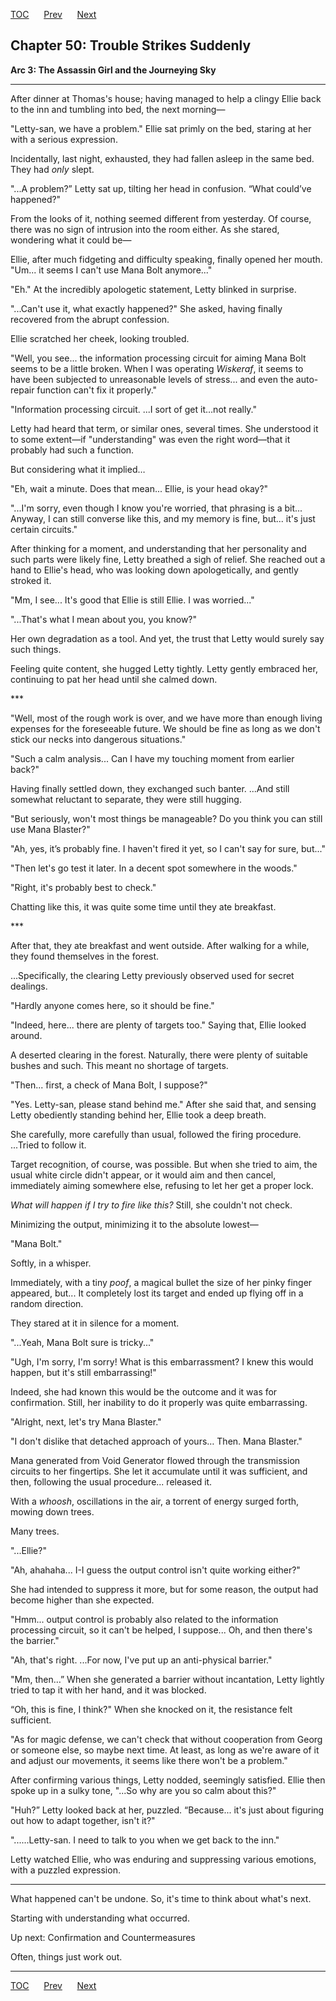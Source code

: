 [TOC](../readme.md)&nbsp;&nbsp;&nbsp;&nbsp;&nbsp;&nbsp;[Prev](index_split_025.md)&nbsp;&nbsp;&nbsp;&nbsp;&nbsp;&nbsp;[Next](index_split_027.md)



## Chapter 50: Trouble Strikes Suddenly

**Arc 3: The Assassin Girl and the Journeying Sky**

------------------------------------------------------------------------

After dinner at Thomas's house; having managed to help a clingy Ellie
back to the inn and tumbling into bed, the next morning—

"Letty-san, we have a problem." Ellie sat primly on the bed, staring at
her with a serious expression.

Incidentally, last night, exhausted, they had fallen asleep in the same
bed. They had *only* slept.

"...A problem?” Letty sat up, tilting her head in confusion. “What
could’ve happened?"

From the looks of it, nothing seemed different from yesterday. Of
course, there was no sign of intrusion into the room either. As she
stared, wondering what it could be—

Ellie, after much fidgeting and difficulty speaking, finally opened her
mouth. "Um... it seems I can't use Mana Bolt anymore..."

"Eh." At the incredibly apologetic statement, Letty blinked in surprise.

"...Can't use it, what exactly happened?" She asked, having finally
recovered from the abrupt confession.

Ellie scratched her cheek, looking troubled.

"Well, you see... the information processing circuit for aiming Mana
Bolt seems to be a little broken. When I was operating *Wiskeraf*, it
seems to have been subjected to unreasonable levels of stress... and
even the auto-repair function can't fix it properly."

"Information processing circuit. ...I sort of get it…not really."

Letty had heard that term, or similar ones, several times. She
understood it to some extent—if "understanding" was even the right
word—that it probably had such a function.

But considering what it implied…

"Eh, wait a minute. Does that mean... Ellie, is your head okay?"

"...I'm sorry, even though I know you're worried, that phrasing is a
bit... Anyway, I can still converse like this, and my memory is fine,
but... it's just certain circuits."

After thinking for a moment, and understanding that her personality and
such parts were likely fine, Letty breathed a sigh of relief. She
reached out a hand to Ellie's head, who was looking down apologetically,
and gently stroked it.

"Mm, I see... It's good that Ellie is still Ellie. I was worried..."

"...That's what I mean about you, you know?"

Her own degradation as a tool. And yet, the trust that Letty would
surely say such things.

Feeling quite content, she hugged Letty tightly. Letty gently embraced
her, continuing to pat her head until she calmed down.

\*\*\*

"Well, most of the rough work is over, and we have more than enough
living expenses for the foreseeable future. We should be fine as long as
we don't stick our necks into dangerous situations."

"Such a calm analysis... Can I have my touching moment from earlier
back?"

Having finally settled down, they exchanged such banter. ...And still
somewhat reluctant to separate, they were still hugging.

"But seriously, won't most things be manageable? Do you think you can
still use Mana Blaster?"

"Ah, yes, it’s probably fine. I haven't fired it yet, so I can't say for
sure, but..."

"Then let's go test it later. In a decent spot somewhere in the woods."

"Right, it's probably best to check."

Chatting like this, it was quite some time until they ate breakfast.

\*\*\*

After that, they ate breakfast and went outside. After walking for a
while, they found themselves in the forest.

...Specifically, the clearing Letty previously observed used for secret
dealings.

"Hardly anyone comes here, so it should be fine."

"Indeed, here... there are plenty of targets too." Saying that, Ellie
looked around.

A deserted clearing in the forest. Naturally, there were plenty of
suitable bushes and such. This meant no shortage of targets.

"Then... first, a check of Mana Bolt, I suppose?"

"Yes. Letty-san, please stand behind me." After she said that, and
sensing Letty obediently standing behind her, Ellie took a deep breath.

She carefully, more carefully than usual, followed the firing procedure.
...Tried to follow it.

Target recognition, of course, was possible. But when she tried to aim,
the usual white circle didn't appear, or it would aim and then cancel,
immediately aiming somewhere else, refusing to let her get a proper
lock.

*What will happen if I try to fire like this?* Still, she couldn't not
check.

Minimizing the output, minimizing it to the absolute lowest—

"Mana Bolt."

Softly, in a whisper.

Immediately, with a tiny *poof*, a magical bullet the size of her pinky
finger appeared, but... It completely lost its target and ended up
flying off in a random direction.

They stared at it in silence for a moment.

"...Yeah, Mana Bolt sure is tricky..."

"Ugh, I'm sorry, I'm sorry! What is this embarrassment? I knew this
would happen, but it's still embarrassing!"

Indeed, she had known this would be the outcome and it was for
confirmation. Still, her inability to do it properly was quite
embarrassing.

"Alright, next, let's try Mana Blaster."

"I don't dislike that detached approach of yours… Then. Mana Blaster."

Mana generated from Void Generator flowed through the transmission
circuits to her fingertips. She let it accumulate until it was
sufficient, and then, following the usual procedure... released it.

With a *whoosh*, oscillations in the air, a torrent of energy surged
forth, mowing down trees.

Many trees.

"...Ellie?"

"Ah, ahahaha... I-I guess the output control isn't quite working
either?"

She had intended to suppress it more, but for some reason, the output
had become higher than she expected.

"Hmm... output control is probably also related to the information
processing circuit, so it can't be helped, I suppose... Oh, and then
there's the barrier."

"Ah, that's right. ...For now, I've put up an anti-physical barrier."

"Mm, then…” When she generated a barrier without incantation, Letty
lightly tried to tap it with her hand, and it was blocked.

“Oh, this is fine, I think?" When she knocked on it, the resistance felt
sufficient.

"As for magic defense, we can't check that without cooperation from
Georg or someone else, so maybe next time. At least, as long as we're
aware of it and adjust our movements, it seems like there won't be a
problem."

After confirming various things, Letty nodded, seemingly satisfied.
Ellie then spoke up in a sulky tone, "...So why are you so calm about
this?"

"Huh?” Letty looked back at her, puzzled. “Because... it's just about
figuring out how to adapt together, isn't it?"

"......Letty-san. I need to talk to you when we get back to the inn."

Letty watched Ellie, who was enduring and suppressing various emotions,
with a puzzled expression.

------------------------------------------------------------------------

What happened can't be undone. So, it's time to think about what's next.

Starting with understanding what occurred.

Up next: Confirmation and Countermeasures

Often, things just work out.


---
[TOC](../readme.md)&nbsp;&nbsp;&nbsp;&nbsp;&nbsp;&nbsp;[Prev](index_split_025.md)&nbsp;&nbsp;&nbsp;&nbsp;&nbsp;&nbsp;[Next](index_split_027.md)

